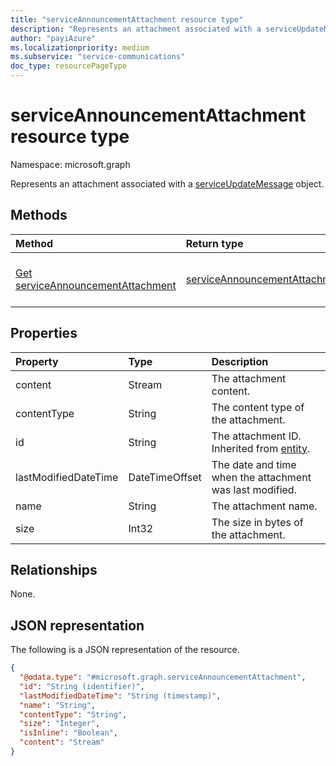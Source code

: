 ```yaml
---
title: "serviceAnnouncementAttachment resource type"
description: "Represents an attachment associated with a serviceUpdateMessage object."
author: "payiAzure"
ms.localizationpriority: medium
ms.subservice: "service-communications"
doc_type: resourcePageType
---
```


# serviceAnnouncementAttachment resource type

Namespace: microsoft.graph

Represents an attachment associated with a [serviceUpdateMessage](../resources/serviceupdatemessage.md) object.

## Methods
|Method|Return type|Description|
|:---|:---|:---|
|[Get serviceAnnouncementAttachment](../api/serviceannouncementattachment-get.md)|[serviceAnnouncementAttachment](../resources/serviceannouncementattachment.md)|Read the properties and relationships of a [serviceAnnouncementAttachment](../resources/serviceannouncementattachment.md) object.|

## Properties
|Property|Type|Description|
|:---|:---|:---|
|content|Stream|The attachment content.|
|contentType|String|The content type of the attachment.|
|id|String|The attachment ID. Inherited from [entity](../resources/entity.md).|
|lastModifiedDateTime|DateTimeOffset|The date and time when the attachment was last modified.|
|name|String|The attachment name.|
|size|Int32|The size in bytes of the attachment.|

## Relationships
None.

## JSON representation
The following is a JSON representation of the resource.
<!-- {
  "blockType": "resource",
  "keyProperty": "id",
  "@odata.type": "microsoft.graph.serviceAnnouncementAttachment",
  "baseType": "microsoft.graph.attachment",
  "openType": false
}
-->
``` json
{
  "@odata.type": "#microsoft.graph.serviceAnnouncementAttachment",
  "id": "String (identifier)",
  "lastModifiedDateTime": "String (timestamp)",
  "name": "String",
  "contentType": "String",
  "size": "Integer",
  "isInline": "Boolean",
  "content": "Stream"
}
```
